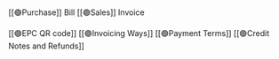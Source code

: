 [[🟣Purchase]] Bill
[[🟣Sales]] Invoice


[[🟣EPC QR code]]
[[🟣Invoicing Ways]]
[[🟣Payment Terms]]
[[🟣Credit Notes and Refunds]]